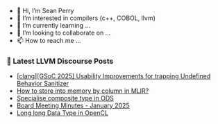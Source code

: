 - 👋 Hi, I’m Sean Perry
- 👀 I’m interested in compilers (c++, COBOL, llvm)
- 🌱 I’m currently learning ...
- 💞️ I’m looking to collaborate on ...
- 📫 How to reach me ...

<!---
s66perry/s66perry is a ✨ special ✨ repository because its `README.md` (this file) appears on your GitHub profile.
You can click the Preview link to take a look at your changes.
--->
### 📕 Latest LLVM Discourse Posts

<!-- DISCOURSE-LLVM:START -->
- [[clang][GSoC 2025] Usability Improvements for trapping Undefined Behavior Sanitizer](https://discourse.llvm.org/t/clang-gsoc-2025-usability-improvements-for-trapping-undefined-behavior-sanitizer/84568#post_4)
- [How to store into memory by column in MLIR?](https://discourse.llvm.org/t/how-to-store-into-memory-by-column-in-mlir/84591#post_2)
- [Specialise composite type in ODS](https://discourse.llvm.org/t/specialise-composite-type-in-ods/84310#post_9)
- [Board Meeting Minutes - January 2025](https://discourse.llvm.org/t/board-meeting-minutes-january-2025/84504#post_8)
- [Long long Data Type in OpenCL](https://discourse.llvm.org/t/long-long-data-type-in-opencl/71826#post_5)
<!-- DISCOURSE-LLVM:END -->
